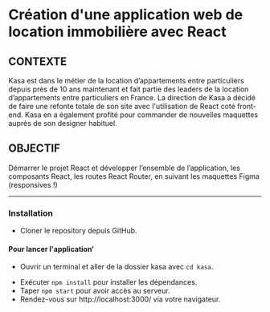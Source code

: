 # Création d'une application web de location immobilière avec React

## CONTEXTE

Kasa est dans le métier de la location d’appartements entre particuliers depuis près de 10 ans maintenant et fait partie des leaders de la location d’appartements entre particuliers en France.
La direction de Kasa a décidé de faire une refonte totale de son site avec l'utilisation de React coté front-end.
Kasa en a également profité pour commander de nouvelles maquettes auprès de son designer habituel.

## OBJECTIF

Démarrer le projet React et développer l’ensemble de l’application, les composants React, les routes React Router, en suivant les maquettes Figma (responsives !)

---

### Installation

- Cloner le repository depuis GitHub.

#### Pour lancer l'application'

- Ouvrir un terminal et aller de la dossier kasa avec `cd kasa`.

* Exécuter `npm install` pour installer les dépendances.
* Taper `npm start` pour avoir accès au serveur.
* Rendez-vous sur http://localhost:3000/ via votre navigateur.

